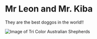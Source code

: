 # Mr Leon and Mr. Kiba
They are the best doggos in the world!!

![Image of Tri Color Australian Shepherds](https://dogbreedslist.com/wp-content/uploads/2019/01/Do-Australian-Shepherds-Bark-a-lot.png)
